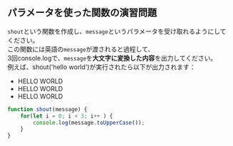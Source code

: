 ## パラメータを使った関数の演習問題

`shout`という関数を作成し、`message`というパラメータを受け取れるようにしてください。  
この関数には英語の`message`が渡されると過程して、  
3回console.logで、`message`を**大文字に変換した内容**を出力してください。  
例えば、shout('hello world')が実行されたら以下が出力されます：  
- HELLO WORLD
- HELLO WORLD
- HELLO WORLD

```js
function shout(message) {
    for(let i = 0; i < 3; i++ ) {
        console.log(message.toUpperCase());
    }
}
```